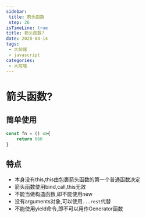 ```yaml
---
sidebar:
 title: 箭头函数
 step: 26
isTimeLine: true
title: 箭头函数?
date: 2020-04-14
tags:
 - 大前端
 - javascript
categories:
 - 大前端
---
```

# 箭头函数?
## 简单使用
```js
const fn = () =>{
    return 666
}
```
## 特点
* 本身没有this,this由包裹箭头函数的第一个普通函数决定
* 箭头函数使用bind,call,this无效
* 不能当做构造函数,即不能使用new
* 没有arguments对象,可以使用``...rest``代替
* 不能使用yield命令,即不可以用作Generator函数

<comment/>
<tongji/>